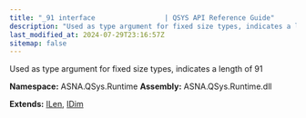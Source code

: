 ```yaml
---
title: "_91 interface                 | QSYS API Reference Guide"
description: "Used as type argument for fixed size types, indicates a length of 91  "
last_modified_at: 2024-07-29T23:16:57Z
sitemap: false
---
```


Used as type argument for fixed size types, indicates a length of 91 

**Namespace:** ASNA.QSys.Runtime
**Assembly:** ASNA.QSys.Runtime.dll

**Extends:** [ILen](/reference/runtime/qsys-runtime/i-len.html), [IDim](/reference/runtime/qsys-runtime/i-dim.html)
<br>
<br>
